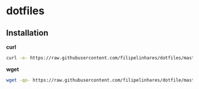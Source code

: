 # dotfiles

## Installation
**curl**
```bash
curl -o- https://raw.githubusercontent.com/filipelinhares/dotfiles/master/install.sh | bash
```

**wget**
```bash
wget -qo- https://raw.githubusercontent.com/filipelinhares/dotfile/master/install.sh | bash
```
